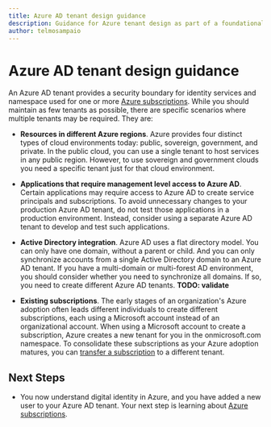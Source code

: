```yaml
---
title: Azure AD tenant design guidance
description: Guidance for Azure tenant design as part of a foundational cloud adoption strategy
author: telmosampaio
---
```


# Azure AD tenant design guidance

An Azure AD tenant provides a security boundary for identity services and namespace used for one or more [Azure subscriptions](subscription-explainer.md). While you should maintain as few tenants as possible, there are specific scenarios where multiple tenants may be required. They are:

- **Resources in different Azure regions**. Azure provides four distinct types of cloud environments today: public, sovereign, government, and private. In the public cloud, you can use a single tenant to host services in any public region. However, to use sovereign and government clouds you need a specific tenant just for that cloud environment.

- **Applications that require management level access to Azure AD**. Certain applications may require access to Azure AD to create service principals and subscriptions. To avoid unnecessary changes to your production Azure AD tenant, do not test those applications in a production environment. Instead, consider using a separate Azure AD tenant to develop and test such applications.

- **Active Directory integration**. Azure AD uses a flat directory model. You can only have one domain, without a parent or child. And you can only synchronize accounts from a single Active Directory domain to an Azure AD tenant. If you have a multi-domain or multi-forest AD environment, you should consider whether you need to synchronize all domains. If so, you need to create different Azure AD tenants. **TODO: validate**

- **Existing subscriptions**. The early stages of an organization's Azure adoption often leads different individuals to create different subscriptions, each using a Microsoft account instead of an organizational account. When using a Microsoft account to create a subscription, Azure creates a new tenant for you in the onmicrosoft.com namespace. To consolidate these subscriptions as your Azure adoption matures, you can [transfer a subscription][docs-associate-subscription] to a different tenant.

## Next Steps

* You now understand digital identity in Azure, and you have added a new user to your Azure AD tenant. Your next step is learning about [Azure subscriptions](subscription-explainer.md).

<!-- Links -->

[docs-manage-azure-ad]: /azure/active-directory/active-directory-administer
[docs-tenant]: /azure/active-directory/develop/active-directory-howto-tenant
[docs-associate-subscription]: /azure/active-directory/active-directory-how-subscriptions-associated-directory
